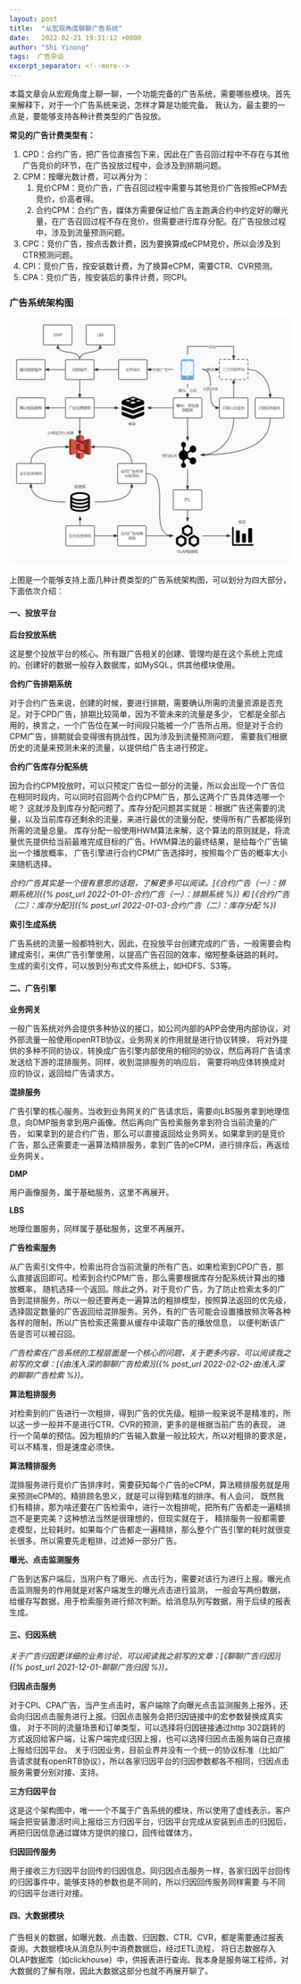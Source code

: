 ```yaml
---
layout: post 
title:  "从宏观角度聊聊广告系统"
date:   2022-02-21 19:31:12 +0800 
author: "Shi Yinong"
tags:  广告杂谈
excerpt_separator: <!--more-->
---
```


本篇文章会从宏观角度上聊一聊，一个功能完备的广告系统，需要哪些模块。首先来解释下，对于一个广告系统来说，怎样才算是功能完备。
我认为，最主要的一点是，要能够支持各种计费类型的广告投放。
<!--more-->
**常见的广告计费类型有：**
1. CPD：合约广告，把广告位直接包下来，因此在广告召回过程中不存在与其他广告竞价的环节，在广告投放过程中，会涉及到排期问题。
2. CPM：按曝光数计费，可以再分为：
   1. 竞价CPM：竞价广告，广告召回过程中需要与其他竞价广告按照eCPM去竞价，价高者得。
   2. 合约CPM：合约广告，媒体方需要保证给广告主跑满合约中约定好的曝光量，在广告召回过程不存在竞价，但需要进行库存分配。在广告投放过程中，涉及到流量预测问题。
3. CPC：竞价广告，按点击数计费，因为要换算成eCPM竞价，所以会涉及到CTR预测问题。
4. CPI：竞价广告，按安装数计费，为了换算eCPM，需要CTR、CVR预测。
5. CPA：竞价广告，按安装后的事件计费，同CPI。

### **广告系统架构图**
![](\data\img\广告系统架构图.jpg)

上图是一个能够支持上面几种计费类型的广告系统架构图，可以划分为四大部分，下面依次介绍：
#### **一、投放平台**
**后台投放系统**

这是整个投放平台的核心。所有跟广告相关的创建、管理均是在这个系统上完成的。创建好的数据一般存入数据库，如MySQL，供其他模块使用。

**合约广告排期系统**

对于合约广告来说，创建的时候，要进行排期，需要确认所需的流量资源是否充足。对于CPD广告，排期比较简单，因为不管未来的流量是多少，
它都是全部占用的，换言之，一个广告位在某一时间段只能被一个广告所占用。但是对于合约CPM广告，排期就会变得很有挑战性，因为涉及到流量预测问题，
需要我们根据历史的流量来预测未来的流量，以提供给广告主进行预定。

**合约广告库存分配系统**

因为合约CPM投放时，可以只预定广告位一部分的流量，所以会出现一个广告位在相同时段内，可以同时召回两个合约CPM广告，那么这两个广告具体选哪一个呢？
这就涉及到库存分配问题了。库存分配问题其实就是：根据广告还需要的流量，以及当前库存还剩余的流量，来进行最优的流量分配，使得所有广告都能得到所需的流量总量。
库存分配一般使用HWM算法来解，这个算法的原则就是，将流量优先提供给当前最难完成目标的广告。HWM算法的最终结果，是给每个广告输出一个播放概率，
广告引擎进行合约CPM广告选择时，按照每个广告的概率大小来随机选择。

_合约广告其实是一个很有意思的话题，了解更多可以阅读。[《合约广告（一）：排期系统》]({% post_url 2022-01-01-合约广告（一）：排期系统 %}) 
和 [《合约广告（二）：库存分配》]({% post_url 2022-01-03-合约广告（二）：库存分配 %})_

**索引生成系统**

广告系统的流量一般都特别大，因此，在投放平台创建完成的广告，一般需要会构建成索引，来供广告引擎使用，以提高广告召回的效率，缩短整条链路的耗时。
生成的索引文件，可以放到分布式文件系统上，如HDFS、S3等。

#### **二、广告引擎**

**业务网关**

一般广告系统对外会提供多种协议的接口，如公司内部的APP会使用内部协议，对外部流量一般使用openRTB协议，业务网关的作用就是进行协议转换，
将对外提供的多种不同的协议，转换成广告引擎内部使用的相同的协议，然后再将广告请求发送给下游的混排服务。同样，收到混排服务的响应后，
需要将响应体转换成对应的协议，返回给广告请求方。

**混排服务**

广告引擎的核心服务。当收到业务网关的广告请求后，需要向LBS服务拿到地理信息，向DMP服务拿到用户画像。然后再向广告检索服务拿到符合当前流量的广告，
如果拿到的是合约广告，那么可以直接返回给业务网关。如果拿到的是竞价广告，那么还需要走一遍算法精排服务，拿到广告的eCPM，进行排序后，再返给业务网关。

**DMP**

用户画像服务，属于基础服务，这里不再展开。

**LBS**

地理位置服务，同样属于基础服务，这里不再展开。

**广告检索服务**

从广告索引文件中，检索出符合当前流量的所有广告。如果检索到CPD广告，那么直接返回即可。检索到合约CPM广告，那么需要根据库存分配系统计算出的播放概率，
随机选择一个返回。除此之外，对于竞价广告，为了防止检索太多的广告到混排服务，所以一般还要再走一遍算法的粗排模型，按照算法返回的优先级，
选择固定数量的广告返回给混排服务。另外，有的广告可能会设置播放频次等各种各样的限制，所以广告检索还需要从缓存中读取广告的播放信息，
以便判断该广告是否可以被召回。

_广告检索在广告系统的工程层面是一个核心的问题，关于更多内容，可以阅读我之前写的文章：[《由浅入深的聊聊广告检索》]({% post_url 2022-02-02-由浅入深的聊聊广告检索 %})。_

**算法粗排服务**

对检索到的广告进行一次粗排，得到广告的优先级。粗排一般来说不是精准的，所以这一步一般并不是进行CTR、CVR的预测，更多的是根据当前广告的表现，
进行一个简单的预估。因为粗排的广告输入数量一般比较大，所以对粗排的要求是，可以不精准，但是速度必须快。

**算法精排服务**

混排服务进行竞价广告排序时，需要获知每个广告的eCPM，算法精排服务就是用来预测eCPM的。精排顾名思义，就是可以得到精准的排序。有人会问，
既然我们有精排，那为啥还要在广告检索中，进行一次粗排呢，把所有广告都走一遍精排岂不是更完美？这种想法当然是很理想的，但现实就在于，
精排服务一般都需要走模型，比较耗时。如果每个广告都走一遍精排，那么整个广告引擎的耗时就很变长很多。所以需要先走粗排，过滤掉一部分广告。

**曝光、点击监测服务**

广告到达客户端后，当用户有了曝光、点击行为，需要对该行为进行上报。曝光点击监测服务的作用就是对客户端发生的曝光点击进行监测，
一般会写两份数据，给缓存写数据，用于检索服务进行频次判断。给消息队列写数据，用于后续的报表生成。

#### **三、归因系统**

_关于广告归因更详细的业务讨论，可以阅读我之前写的文章：[《聊聊广告归因》]({% post_url 2021-12-01-聊聊广告归因 %})。_

**归因点击服务**

对于CPI、CPA广告，当产生点击时，客户端除了向曝光点击监测服务上报外，还会向归因点击服务进行上报。归因点击服务会把归因链接中的宏参数替换成真实值，
对于不同的流量场景和订单类型，可以选择将归因链接通过http 302跳转的方式返回给客户端，让客户端完成归因上报，也可以选择归因点击服务端自己直接上报给归因平台。
关于归因业务，目前业界并没有一个统一的协议标准（比如广告请求就有openRTB协议），所以各家归因平台的归因参数都各不相同，归因点击服务需要分别对接、支持。

**三方归因平台**

这是这个架构图中，唯一一个不属于广告系统的模块，所以使用了虚线表示。客户端会把安装激活时间上报给三方归因平台，归因平台完成从安装到点击的归因后，
再把归因信息通过媒体方提供的接口，回传给媒体方。

**归因回传服务**

用于接收三方归因平台回传的归因信息。同归因点击服务一样，各家归因平台回传的归因事件中，能够支持的参数也是不同的，所以归因回传服务同样需要
与不同的归因平台进行对接。

#### **四、大数据模块**

广告相关的数据，如曝光数、点击数、归因数、CTR、CVR，都是需要通过报表查询。大数据模块从消息队列中消费数据后，经过ETL流程，
将日志数据存入OLAP数据库（如clickhouse）中，供报表进行查询。我本身是服务端工程师，对大数据的了解有限，因此大数据这部分也就不再展开聊了。